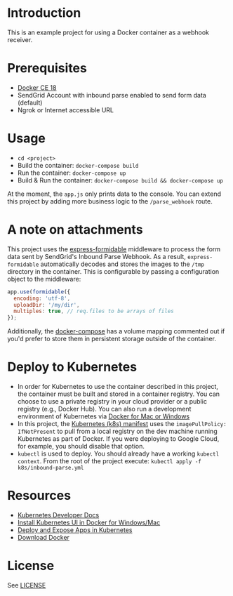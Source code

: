 # Introduction

This is an example project for using a Docker container as a webhook receiver.

# Prerequisites

* [Docker CE 18](https://www.docker.com/get-started)
* SendGrid Account with inbound parse enabled to send form data (default)
* Ngrok or Internet accessible URL

# Usage

* `cd <project>`
* Build the container: `docker-compose build`
* Run the container: `docker-compose up`
* Build & Run the container: `docker-compose build && docker-compose up`

At the moment, the `app.js` only prints data to the console.  You can extend this project by adding more business logic to the `/parse_webhook` route.

# A note on attachments
 
This project uses the [express-formidable](https://github.com/utatti/express-formidable) middleware to process the form data sent by SendGrid's Inbound Parse Webhook.  As a result, `express-formidable` automatically decodes and stores the images to the `/tmp` directory in the container.  This is configurable by passing a configuration object to the middleware:

```js
app.use(formidable({
  encoding: 'utf-8',
  uploadDir: '/my/dir',
  multiples: true, // req.files to be arrays of files
});
```

Additionally, the [docker-compose](docker-compose.yml) has a volume mapping commented out if you'd prefer to store them in persistent storage outside of the container.

# Deploy to Kubernetes

* In order for Kubernetes to use the container described in this project, the container must be built and stored in a container registry.  You can choose to use a private registry in your cloud provider or a public registry (e.g., Docker Hub).  You can also run a development environment of Kubernetes via [Docker for Mac or Windows](https://www.docker.com/get-started)
* In this project, the [Kubernetes (k8s) manifest](k8s/inbound-parse.yml) uses the `imagePullPolicy: IfNotPresent` to pull from a local registry on the dev machine running Kubernetes as part of Docker.  If you were deploying to Google Cloud, for example, you should disable that option.
* `kubectl` is used to deploy.  You should already have a working `kubectl context`.  From the root of the project execute: `kubectl apply -f k8s/inbound-parse.yml`

# Resources

* [Kubernetes Developer Docs](https://kubernetes.io/docs/user-journeys/users/application-developer/foundational/)
* [Install Kubernetes UI in Docker for Windows/Mac](https://www.ntweekly.com/2018/05/25/deploy-kubernetes-web-ui-dashboard-docker-windows/)
* [Deploy and Expose Apps in Kubernetes](https://www.ntweekly.com/2018/06/10/deploy-expose-applications-kubernetes-docker-windows/)
* [Download Docker](https://www.docker.com/get-started)


# License

See [LICENSE](LICENSE)

